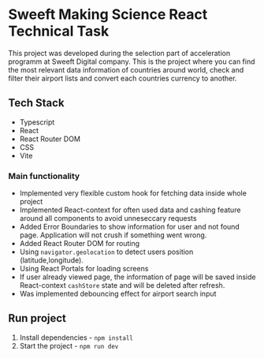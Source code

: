 # Sweeft Making Science React Technical Task

This project was developed during the selection part of acceleration programm at Sweeft Digital company. This is the project where you can find the most relevant data information of countries around world, check and filter their airport lists and convert each countries currency to another.

## Tech Stack

- Typescript
- React
- React Router DOM
- CSS
- Vite

### Main functionality

- Implemented very flexible custom hook for fetching data inside whole project
- Implemented React-context for often used data and cashing feature around all components to avoid unneseccary requests
- Added Error Boundaries to show information for user and not found page. Application will not crush if something went wrong.
- Added React Router DOM for routing
- Using `navigator.geolocation` to detect users position (latitude,longitude).
- Using React Portals for loading screens
- If user already viewed page, the information of page will be saved inside React-context `cashStore` state and will be deleted after refresh.
- Was implemented debouncing effect for airport search input

## Run project
1. Install dependencies - `npm install`
2. Start the project - `npm run dev`
